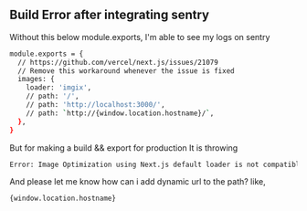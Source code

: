 
## Build Error after integrating sentry 

Without this below module.exports, I'm able to see my logs on sentry

```bash
module.exports = {
  // https://github.com/vercel/next.js/issues/21079
  // Remove this workaround whenever the issue is fixed
  images: {
    loader: 'imgix',
    // path: '/',
    // path: 'http://localhost:3000/',
    // path: `http://{window.location.hostname}/`,
  },
}

```

But for making a build && export for production
It is throwing 

```bash
Error: Image Optimization using Next.js default loader is not compatible with next export. 
```

And please let me know how can i add dynamic url to the path? 
like,

```bash
{window.location.hostname}
```
